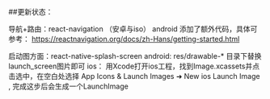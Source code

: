 ##更新状态：

导航+路由：react-navigation （安卓与iso）
android 添加了额外代码，具体可参考：
https://reactnavigation.org/docs/zh-Hans/getting-started.html


启动图方面：react-native-splash-screen 
android:
res/drawable-*  目录下替换launch_screen图片即可
ios：
用Xcode打开ios工程，找到Image.xcassets并点击选中，在空白处选择 App Icons & Launch Images ➜ New ios Launch Image , 完成这步后会生成一个LaunchImage



